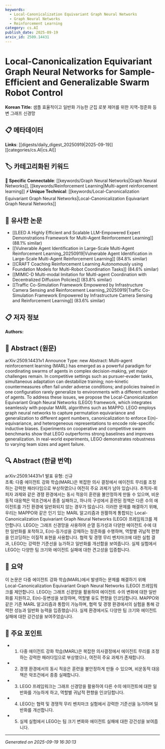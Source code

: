 ```yaml
---
keywords:
  - Local-Canonicalization Equivariant Graph Neural Networks
  - Graph Neural Networks
  - Reinforcement Learning
category: cs.AI
publish_date: 2025-09-19
arxiv_id: 2509.14431
---
```


<!-- KEYWORD_LINKING_METADATA:
{
  "processed_timestamp": "2025-09-22 21:37:16.629349",
  "vocabulary_version": "1.0",
  "selected_keywords": [
    "Local-Canonicalization Equivariant Graph Neural Networks",
    "Graph Neural Networks",
    "Reinforcement Learning"
  ],
  "rejected_keywords": [
    "Swarm Robot Control"
  ],
  "similarity_scores": {
    "Local-Canonicalization Equivariant Graph Neural Networks": 0.82,
    "Graph Neural Networks": 0.8,
    "Reinforcement Learning": 0.78
  },
  "extraction_method": "AI_prompt_based",
  "budget_applied": true
}
-->


# Local-Canonicalization Equivariant Graph Neural Networks for Sample-Efficient and Generalizable Swarm Robot Control

**Korean Title:** 샘플 효율적이고 일반화 가능한 군집 로봇 제어를 위한 지역-정준화 등변 그래프 신경망

## 📋 메타데이터

**Links**: [[digests/daily_digest_20250919|2025-09-19]]   [[categories/cs.AI|cs.AI]]

## 🏷️ 카테고리화된 키워드
**🔗 Specific Connectable**: [[keywords/Graph Neural Networks|Graph Neural Networks]], [[keywords/Reinforcement Learning|Multi-agent reinforcement learning]]
**⚡ Unique Technical**: [[keywords/Local-Canonicalization Equivariant Graph Neural Networks|Local-Canonicalization Equivariant Graph Neural Networks]]

## 🔗 유사한 논문
- [[LEED A Highly Efficient and Scalable LLM-Empowered Expert Demonstrations Framework for Multi-Agent Reinforcement Learning]] (88.1% similar)
- [[Vulnerable Agent Identification in Large-Scale Multi-Agent Reinforcement Learning_20250919|Vulnerable Agent Identification in Large-Scale Multi-Agent Reinforcement Learning]] (84.8% similar)
- [[CRAFT Coaching Reinforcement Learning Autonomously using Foundation Models for Multi-Robot Coordination Tasks]] (84.6% similar)
- [[MIMIC-D Multi-modal Imitation for MultI-agent Coordination with Decentralized Diffusion Policies]] (83.8% similar)
- [[Traffic Co-Simulation Framework Empowered by Infrastructure Camera Sensing and Reinforcement Learning_20250919|Traffic Co-Simulation Framework Empowered by Infrastructure Camera Sensing and Reinforcement Learning]] (83.6% similar)

## 📋 저자 정보

**Authors:** 

## 📄 Abstract (원문)

arXiv:2509.14431v1 Announce Type: new 
Abstract: Multi-agent reinforcement learning (MARL) has emerged as a powerful paradigm for coordinating swarms of agents in complex decision-making, yet major challenges remain. In competitive settings such as pursuer-evader tasks, simultaneous adaptation can destabilize training; non-kinetic countermeasures often fail under adverse conditions; and policies trained in one configuration rarely generalize to environments with a different number of agents. To address these issues, we propose the Local-Canonicalization Equivariant Graph Neural Networks (LEGO) framework, which integrates seamlessly with popular MARL algorithms such as MAPPO. LEGO employs graph neural networks to capture permutation equivariance and generalization to different agent numbers, canonicalization to enforce E(n)-equivariance, and heterogeneous representations to encode role-specific inductive biases. Experiments on cooperative and competitive swarm benchmarks show that LEGO outperforms strong baselines and improves generalization. In real-world experiments, LEGO demonstrates robustness to varying team sizes and agent failure.

## 🔍 Abstract (한글 번역)

arXiv:2509.14431v1 발표 유형: 신규  
초록: 다중 에이전트 강화 학습(MARL)은 복잡한 의사 결정에서 에이전트 무리를 조정하는 강력한 패러다임으로 부상하였으나 여전히 주요 과제가 남아 있습니다. 추적자-회피자 과제와 같은 경쟁 환경에서는 동시 적응이 훈련을 불안정하게 만들 수 있으며, 비운동적 대응책은 악조건에서 종종 실패하고, 하나의 구성에서 훈련된 정책은 다른 수의 에이전트를 가진 환경에 일반화되지 않는 경우가 많습니다. 이러한 문제를 해결하기 위해, 우리는 MAPPO와 같은 인기 있는 MARL 알고리즘과 원활하게 통합되는 Local-Canonicalization Equivariant Graph Neural Networks (LEGO) 프레임워크를 제안합니다. LEGO는 그래프 신경망을 사용하여 순열 등가성과 다양한 에이전트 수에 대한 일반화를 포착하고, E(n)-등가성을 강제하는 정준화를 수행하며, 역할별 귀납적 편향을 인코딩하는 이질적 표현을 사용합니다. 협력 및 경쟁 무리 벤치마크에 대한 실험 결과, LEGO는 강력한 기준선을 능가하고 일반화를 개선함을 보여줍니다. 실제 실험에서 LEGO는 다양한 팀 크기와 에이전트 실패에 대한 견고성을 입증합니다.

## 📝 요약

이 논문은 다중 에이전트 강화 학습(MARL)에서 발생하는 문제를 해결하기 위해 Local-Canonicalization Equivariant Graph Neural Networks (LEGO) 프레임워크를 제안합니다. LEGO는 그래프 신경망을 활용하여 에이전트 수의 변화에 대한 일반화를 지원하고, E(n)-등변성을 보장하며, 역할별 유도 편향을 인코딩합니다. MAPPO와 같은 기존 MARL 알고리즘과 통합이 가능하며, 협력 및 경쟁 환경에서의 실험을 통해 강력한 성능과 일반화 능력을 입증했습니다. 실제 환경에서도 다양한 팀 크기와 에이전트 실패에 대한 강건성을 보여주었습니다.

## 🎯 주요 포인트

- 1. 다중 에이전트 강화 학습(MARL)은 복잡한 의사결정에서 에이전트 무리를 조정하는 강력한 패러다임으로 부상했으나, 여전히 주요 과제가 존재합니다.

- 2. 경쟁 환경에서의 동시 적응은 훈련을 불안정하게 만들 수 있으며, 비운동적 대응책은 악조건에서 종종 실패합니다.

- 3. LEGO 프레임워크는 그래프 신경망을 활용하여 다른 수의 에이전트에 대한 일반화를 가능하게 하고, 역할별 귀납적 편향을 인코딩합니다.

- 4. LEGO는 협력 및 경쟁적 무리 벤치마크 실험에서 강력한 기준선을 능가하며 일반화를 개선합니다.

- 5. 실제 실험에서 LEGO는 팀 크기 변화와 에이전트 실패에 대한 강건성을 보여줍니다.

---

*Generated on 2025-09-19 16:30:13*